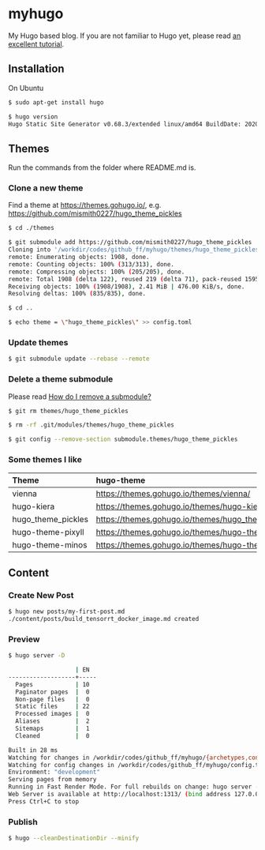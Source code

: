 # myhugo

My Hugo based blog. If you are not familiar to Hugo yet, please read [an excellent tutorial](https://www.ii.com/themeless-gitless-intro-hugo).

## Installation

On Ubuntu

```bash
$ sudo apt-get install hugo

$ hugo version
Hugo Static Site Generator v0.68.3/extended linux/amd64 BuildDate: 2020-03-25T06:15:45Z
```

## Themes

Run the commands from the folder where README.md is.

### Clone a new theme

Find a theme at https://themes.gohugo.io/, e.g. https://github.com/mismith0227/hugo_theme_pickles

```bash
$ cd ./themes

$ git submodule add https://github.com/mismith0227/hugo_theme_pickles
Cloning into '/workdir/codes/github_ff/myhugo/themes/hugo_theme_pickles'...
remote: Enumerating objects: 1908, done.
remote: Counting objects: 100% (313/313), done.
remote: Compressing objects: 100% (205/205), done.
remote: Total 1908 (delta 122), reused 219 (delta 71), pack-reused 1595
Receiving objects: 100% (1908/1908), 2.41 MiB | 476.00 KiB/s, done.
Resolving deltas: 100% (835/835), done.

$ cd ..

$ echo theme = \"hugo_theme_pickles\" >> config.toml
```

### Update themes

```bash
$ git submodule update --rebase --remote
```

### Delete a theme submodule

Please read [How do I remove a submodule?](https://stackoverflow.com/questions/1260748/how-do-i-remove-a-submodule)

```bash
$ git rm themes/hugo_theme_pickles

$ rm -rf .git/modules/themes/hugo_theme_pickles

$ git config --remove-section submodule.themes/hugo_theme_pickles
```

### Some themes I like

|Theme|hugo-theme|github|
|:---|:---|:-----|
|vienna|https://themes.gohugo.io/themes/vienna/|https://github.com/keichi/vienna|
|hugo-kiera|https://themes.gohugo.io/themes/hugo-kiera/#demo|https://github.com/funkydan2/hugo-kiera|
|hugo_theme_pickles|https://themes.gohugo.io/themes/hugo_theme_pickles/|https://github.com/mismith0227/hugo_theme_pickles|
|hugo-theme-pixyll|https://themes.gohugo.io/themes/hugo-theme-pixyll/|https://github.com/azmelanar/hugo-theme-pixyll|
|hugo-theme-minos|https://themes.gohugo.io/themes/hugo-theme-minos/|https://github.com/carsonip/hugo-theme-minos|

## Content

### Create New Post

```bash
$ hugo new posts/my-first-post.md
./content/posts/build_tensorrt_docker_image.md created
```

### Preview

```bash
$ hugo server -D

                   | EN  
-------------------+-----
  Pages            | 10  
  Paginator pages  |  0  
  Non-page files   |  0  
  Static files     | 22  
  Processed images |  0  
  Aliases          |  2  
  Sitemaps         |  1  
  Cleaned          |  0  

Built in 28 ms
Watching for changes in /workdir/codes/github_ff/myhugo/{archetypes,content,data,layouts,static,themes}
Watching for config changes in /workdir/codes/github_ff/myhugo/config.toml, /workdir/codes/github_ff/myhugo/themes/hugo-kiera/config.toml
Environment: "development"
Serving pages from memory
Running in Fast Render Mode. For full rebuilds on change: hugo server --disableFastRender
Web Server is available at http://localhost:1313/ (bind address 127.0.0.1)
Press Ctrl+C to stop
```

### Publish

```bash
$ hugo --cleanDestinationDir --minify
```